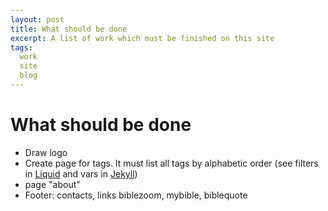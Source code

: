 ```yaml
---
layout: post
title: What should be done
excerpt: A list of work which must be finished on this site
tags:
  work
  site
  blog
---
```


# What should be done

- Draw logo
- Create page for tags. It must list all tags by alphabetic order (see filters in [Liquid](https://shopify.github.io/liquid/basics/introduction/) and vars in [Jekyll](https://jekyllrb.com/docs/variables/))
- page "about"
- Footer: contacts, links biblezoom, mybible, biblequote
